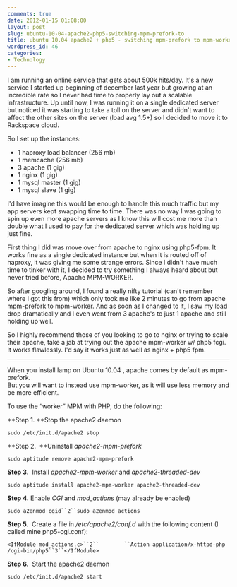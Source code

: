 ```yaml
---
comments: true
date: 2012-01-15 01:08:00
layout: post
slug: ubuntu-10-04-apache2-php5-switching-mpm-prefork-to
title: ubuntu 10.04 apache2 + php5 - switching mpm-prefork to mpm-worker how to guide
wordpress_id: 46
categories:
- Technology
---
```


I am running an online service that gets about 500k hits/day. It's a new service I started up beginning of december last year but growing at an incredible rate so I never had time to properly lay out a scalable infrastructure. Up until now, I was running it on a single dedicated server but noticed it was starting to take a toll on the server and didn't want to affect the other sites on the server (load avg 1.5+) so I decided to move it to Rackspace cloud.  
  
So I set up the instances:  
- 1 haproxy load balancer (256 mb)  
- 1 memcache (256 mb)  
- 3 apache (1 gig)  
- 1 nginx (1 gig)  
- 1 mysql master (1 gig)  
- 1 mysql slave (1 gig)




I'd have imagine this would be enough to handle this much traffic but my app servers kept swapping time to time. There was no way I was going to spin up even more apache servers as I know this will cost me more than double what I used to pay for the dedicated server which was holding up just fine.




First thing I did was move over from apache to nginx using php5-fpm. It works fine as a single dedicated instance but when it is routed off of haproxy, it was giving me some strange errors. Since I didn't have much time to tinker with it, I decided to try something I always heard about but never tried before, Apache MPM-WORKER.




So after googling around, I found a really nifty tutorial (can't remember where I got this from) which only took me like 2 minutes to go from apache mpm-prefork to mpm-worker. And as soon as I changed to it, I saw my load drop dramatically and I even went from 3 apache's to just 1 apache and still holding up well. 




So I highly recommend those of you looking to go to nginx or trying to scale their apache, take a jab at trying out the apache mpm-worker w/ php5 fcgi. It works flawlessly. I'd say it works just as well as nginx + php5 fpm.




------




When you install lamp on Ubuntu 10.04 , apache comes by default as mpm-prefork.  
But you will want to instead use mpm-worker, as it will use less memory and be more efficient. 




To use the “worker” MPM with PHP, do the following:




**Step 1. **Stop the apache2 daemon




`sudo /etc/init.d/apache2 stop`




**Step 2.  **Uninstall _apache2-mpm-prefork_




`sudo aptitude remove apache2-mpm-prefork`




**Step 3.**  Install _apache2-mpm-worker_ and _apache2-threaded-dev_




`sudo aptitude install apache2-mpm-worker apache2-threaded-dev`




**Step 4.** Enable _CGI_ and _mod_actions_ (may already be enabled)




`sudo a2enmod cgid``2``sudo a2enmod actions`




**Step 5.**  Create a file in _/etc/apache2/conf.d_ with the following content (I called mine php5-cgi.conf):




`<IfModule mod_actions.c>``2``        ``Action application/x-httpd-php /cgi-bin/php5``3``</IfModule>`




**Step 6.**  Start the apache2 daemon




`sudo /etc/init.d/apache2 start`
